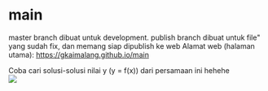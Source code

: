 # main
master branch dibuat untuk development.
publish branch dibuat untuk file" yang sudah fix, dan memang siap dipublish ke web
Alamat web (halaman utama): https://gkaimalang.github.io/main

Coba cari solusi-solusi nilai y (y = f(x)) dari persamaan ini hehehe <br>
<img src="https://render.githubusercontent.com/render/math?math=10\frac{d^2y}{dx^2}-6\frac{dy}{dx} \plus 8y=15">

